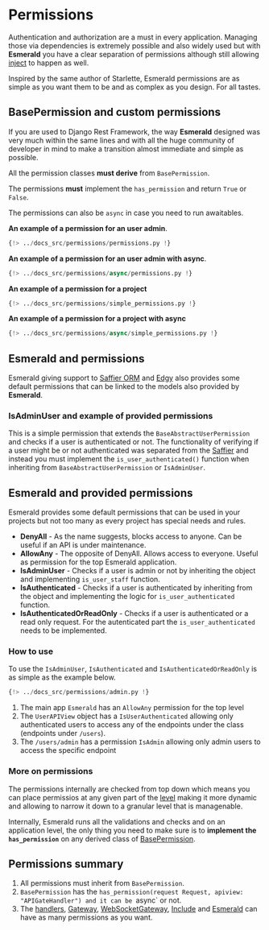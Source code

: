 # Permissions

Authentication and authorization are a must in every application. Managing those via dependencies is extremely possible
and also widely used but with **Esmerald** you have a clear separation of permissions although still allowing
[inject](./dependencies.md) to happen as well.

Inspired by the same author of Starlette, Esmerald permissions are as simple as you want them to be and as complex
as you design. For all tastes.

## BasePermission and custom permissions

If you are used to Django Rest Framework, the way **Esmerald** designed was very much within the same lines and with
all the huge community of developer in mind to make a transition almost immediate and simple as possible.

All the permission classes **must derive** from `BasePermission`.

The permissions **must** implement the `has_permission` and return `True` or `False`.

The permissions can also be `async` in case you need to run awaitables.

**An example of a permission for an user admin**.

```python
{!> ../docs_src/permissions/permissions.py !}
```

**An example of a permission for an user admin with async**.

```python hl_lines="25"
{!> ../docs_src/permissions/async/permissions.py !}
```

**An example of a permission for a project**

```python
{!> ../docs_src/permissions/simple_permissions.py !}
```

**An example of a permission for a project with async**

```python hl_lines="10"
{!> ../docs_src/permissions/async/simple_permissions.py !}
```

## Esmerald and permissions

Esmerald giving support to [Saffier ORM](./databases/saffier/motivation.md) and [Edgy](./databases/edgy/motivation.md) also provides some default permissions
that can be linked to the models also provided by **Esmerald**.

### IsAdminUser and example of provided permissions

This is a simple permission that extends the `BaseAbstractUserPermission` and checks if a user is authenticated or not.
The functionality of verifying if a user might be or not authenticated was separated from the
[Saffier](./databases/saffier/motivation.md) and instead you must implement the `is_user_authenticated()`
function when inheriting from `BaseAbstractUserPermission` or `IsAdminUser`.

## Esmerald and provided permissions

Esmerald provides some default permissions that can be used in your projects but not too many as every project has
special needs and rules.

* **DenyAll** - As the name suggests, blocks access to anyone. Can be useful if an API is under maintenance.
* **AllowAny** - The opposite of DenyAll. Allows access to everyone. Useful as permission for the top Esmerald
application.
* **IsAdminUser** - Checks if a user is admin or not by inheriting the object and implementing `is_user_staff` function.
* **IsAuthenticated** - Checks if a user is authenticated by inheriting from the object and implementing the logic
for `is_user_authenticated` function.
* **IsAuthenticatedOrReadOnly** - Checks if a user is authenticated or a read only request. For the autenticated
part the `is_user_authenticated` needs to be implemented.

### How to use

To use the `IsAdminUser`, `IsAuthenticated` and `IsAuthenticatedOrReadOnly` is as simple as the example below.

```python hl_lines="33 35 42"
{!> ../docs_src/permissions/admin.py !}
```

1. The main app `Esmerald` has an `AllowAny` permission for the top level
2. The `UserAPIView` object has a `IsUserAuthenticated` allowing only authenticated users to access any
of the endpoints under the class (endpoints under `/users`).
3. The `/users/admin` has a permission `IsAdmin` allowing only admin users to access the specific endpoint

### More on permissions

The permissions internally are checked from top down which means you can place permissios at any
given part of the [level](./application/levels.md) making it more dynamic and allowing to narrow
it down to a granular level that is managenable.

Internally, Esmerald runs all the validations and checks and on an application level, the only
thing you need to make sure is to **implement the `has_permission`** on any derived class of
[BasePermission](#basepermission-and-custom-permissions).

## Permissions summary

1. All permissions must inherit from `BasePermission`.
2. `BasePermission` has the `has_permission(request Request, apiview: "APIGateHandler") and it can
be `async` or not.
3. The [handlers](./routing/handlers.md), [Gateway](./routing/routes.md#gateway),
[WebSocketGateway](./routing/routes.md#websocketgateway), [Include](./routing/routes#include)
and [Esmerald](./application/applications.md) can have as many permissions as you want.
